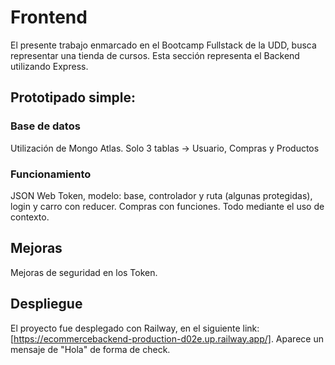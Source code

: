 
# Frontend

El presente trabajo enmarcado en el Bootcamp Fullstack de la UDD, busca representar una tienda de cursos. Esta sección representa el Backend utilizando Express.

## Prototipado simple:

### Base de datos

Utilización de Mongo Atlas. Solo 3 tablas -> Usuario, Compras y Productos

### Funcionamiento

JSON Web Token, modelo: base, controlador y ruta (algunas protegidas), login y carro con reducer. Compras con funciones. Todo mediante el uso de contexto.


## Mejoras

Mejoras de seguridad en los Token.

## Despliegue

El proyecto fue desplegado con Railway, en el siguiente link: [https://ecommercebackend-production-d02e.up.railway.app/]. Aparece un mensaje de "Hola" de forma de check.